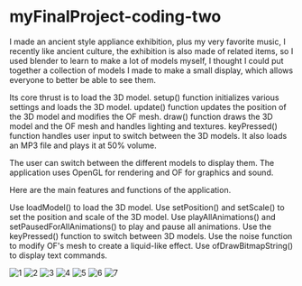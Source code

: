 # myFinalProject-coding-two

I made an ancient style appliance exhibition, plus my very favorite music, I recently like ancient culture, the exhibition is also made of related items, so I used blender to learn to make a lot of models myself, I thought I could put together a collection of models I made to make a small display, which allows everyone to better be able to see them.

Its core thrust is to load the 3D model. setup() function initializes various settings and loads the 3D model. update() function updates the position of the 3D model and modifies the OF mesh. draw() function draws the 3D model and the OF mesh and handles lighting and textures. keyPressed() function handles user input to switch between the 3D models. It also loads an MP3 file and plays it at 50% volume.

The user can switch between the different models to display them. The application uses OpenGL for rendering and OF for graphics and sound.

Here are the main features and functions of the application.

Use loadModel() to load the 3D model.
Use setPosition() and setScale() to set the position and scale of the 3D model.
Use playAllAnimations() and setPausedForAllAnimations() to play and pause all animations.
Use the keyPressed() function to switch between 3D models.
Use the noise function to modify OF's mesh to create a liquid-like effect.
Use ofDrawBitmapString() to display text commands.

![1](https://user-images.githubusercontent.com/119876408/225938216-83c80943-32dd-49b6-b24e-6aaa8a182596.png)
![2](https://user-images.githubusercontent.com/119876408/225938233-ec66075c-b4d4-413a-9039-d2464d9b32d3.png)
![3](https://user-images.githubusercontent.com/119876408/225938269-4b0db34e-9364-4be2-b13b-cebe7a547006.png)
![4](https://user-images.githubusercontent.com/119876408/225938282-89400674-0fb0-4776-9d12-e74376b2c809.png)
![5](https://user-images.githubusercontent.com/119876408/225938295-c5ed995d-4fa7-46d7-98ba-0783d36b5ed3.png)
![6](https://user-images.githubusercontent.com/119876408/225938308-41dc997f-e93e-407c-875a-2c8c0615a50d.png)
![7](https://user-images.githubusercontent.com/119876408/225938321-560df9d4-0f76-492d-bb04-39f33d2087b3.png)
